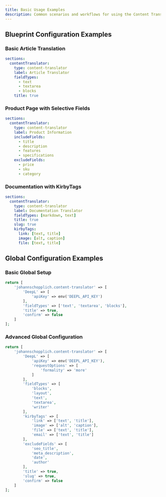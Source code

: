 ```yaml
---
title: Basic Usage Examples
description: Common scenarios and workflows for using the Content Translator plugin.
---
```


## Blueprint Configuration Examples

### Basic Article Translation

```yaml [pages/article.yml]
sections:
  contentTranslator:
    type: content-translator
    label: Article Translator
    fieldTypes:
      - text
      - textarea
      - blocks
    title: true
```

### Product Page with Selective Fields

```yaml [pages/product.yml]
sections:
  contentTranslator:
    type: content-translator
    label: Product Information
    includeFields:
      - title
      - description
      - features
      - specifications
    excludeFields:
      - price
      - sku
      - category
```

### Documentation with KirbyTags

```yaml [pages/docs.yml]
sections:
  contentTranslator:
    type: content-translator
    label: Documentation Translator
    fieldTypes: [markdown, text]
    title: true
    slug: true
    kirbyTags:
      link: [text, title]
      image: [alt, caption]
      file: [text, title]
```

## Global Configuration Examples

### Basic Global Setup

```php [config.php]
return [
    'johannschopplich.content-translator' => [
        'DeepL' => [
            'apiKey' => env('DEEPL_API_KEY')
        ],
        'fieldTypes' => ['text', 'textarea', 'blocks'],
        'title' => true,
        'confirm' => false
    ]
];
```

### Advanced Global Configuration

```php [config.php]
return [
    'johannschopplich.content-translator' => [
        'DeepL' => [
            'apiKey' => env('DEEPL_API_KEY'),
            'requestOptions' => [
                'formality' => 'more'
            ]
        ],
        'fieldTypes' => [
            'blocks',
            'layout',
            'text',
            'textarea',
            'writer'
        ],
        'kirbyTags' => [
            'link' => ['text', 'title'],
            'image' => ['alt', 'caption'],
            'file' => ['text', 'title'],
            'email' => ['text', 'title']
        ],
        'excludeFields' => [
            'seo_title',
            'meta_description',
            'date',
            'author'
        ],
        'title' => true,
        'slug' => true,
        'confirm' => false
    ]
];
```
